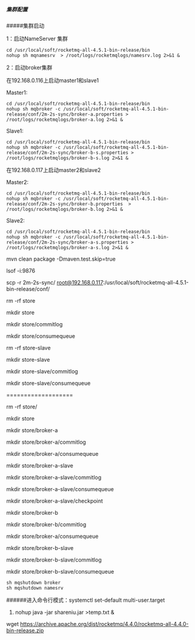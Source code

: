 ##### 集群配置



#####集群启动

1：启动NameServer 集群

```shell
cd /usr/local/soft/rocketmq-all-4.5.1-bin-release/bin
nohup sh mqnamesrv  > /root/logs/rocketmqlogs/namesrv.log 2>&1 &
```

2：启动broker集群

在192.168.0.116上启动master1和slave1

Master1:

```shell
cd /usr/local/soft/rocketmq-all-4.5.1-bin-release/bin
nohup sh mqbroker -c /usr/local/soft/rocketmq-all-4.5.1-bin-release/conf/2m-2s-sync/broker-a.properties > /root/logs/rocketmqlogs/broker-a.log 2>&1 &
```

Slave1:

```shell
cd /usr/local/soft/rocketmq-all-4.5.1-bin-release/bin
nohup sh mqbroker -c /usr/local/soft/rocketmq-all-4.5.1-bin-release/conf/2m-2s-sync/broker-b-s.properties > /root/logs/rocketmqlogs/broker-b-s.log 2>&1 &
```

在192.168.0.117上启动master2和slave2

Master2:

```shell
cd /usr/local/soft/rocketmq-all-4.5.1-bin-release/bin
nohup sh mqbroker -c /usr/local/soft/rocketmq-all-4.5.1-bin-release/conf/2m-2s-sync/broker-b.properties  > /root/logs/rocketmqlogs/broker-b.log 2>&1 &
```

Slave2:

```shell
cd /usr/local/soft/rocketmq-all-4.5.1-bin-release/bin
nohup sh mqbroker -c /usr/local/soft/rocketmq-all-4.5.1-bin-release/conf/2m-2s-sync/broker-a-s.properties > /root/logs/rocketmqlogs/broker-a-s.log 2>&1 &
```



mvn clean package -Dmaven.test.skip=true

lsof -i:9876

 scp -r 2m-2s-sync/ root@192.168.0.117:/usr/local/soft/rocketmq-all-4.5.1-bin-release/conf/

rm -rf store

mkdir store

mkdir store/commitlog

mkdir store/consumequeue



rm -rf store-slave

mkdir store-slave

mkdir store-slave/commitlog

mkdir store-slave/consumequeue



===================

rm -rf store/

mkdir store

mkdir store/broker-a

mkdir store/broker-a/commitlog

mkdir store/broker-a/consumequeue



mkdir store/broker-a-slave

mkdir store/broker-a-slave/commitlog

mkdir store/broker-a-slave/consumequeue

mkdir store/broker-a-slave/checkpoint



mkdir store/broker-b

mkdir store/broker-b/commitlog

mkdir store/broker-a/consumequeue



mkdir store/broker-b-slave

mkdir store/broker-b-slave/commitlog

mkdir store/broker-b-slave/consumequeue



```shell
sh mqshutdown broker
sh mqshutdown namesrv
```

######进入命令行模式：systemctl set-default multi-user.target 

1. nohup java -jar shareniu.jar >temp.txt &



wget https://archive.apache.org/dist/rocketmq/4.4.0/rocketmq-all-4.4.0-bin-release.zip



